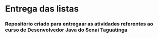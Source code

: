 # Entrega das listas

### Repositório criado para entregaar as atividades referentes ao curso de Desenvolvedor Java do Senai Taguatinga
